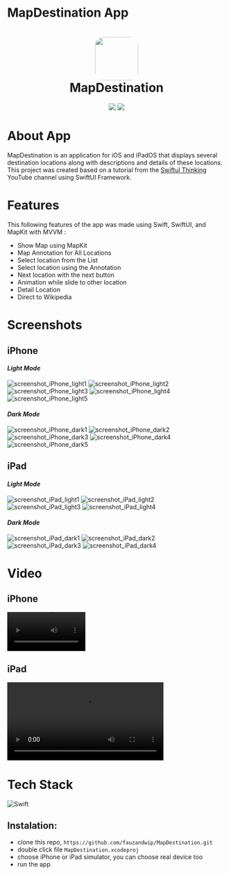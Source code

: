 # MapDestination App

<div align="center">
<h1>
<img src="screenshots/app-icon.png" width="100px" style="border-radius: 20px;"><br/>
MapDestination
</h1>
</div>
<p align="center">
<a href="https://github.com/fauzandwip" target="_blank"><img src="https://img.shields.io/badge/GitHub-100000?style=for-the-badge&logo=github&logoColor=white"></a>
<a href="https://www.linkedin.com/in/fauzandp" target="_blank"><img src="https://img.shields.io/badge/LinkedIn-0077B5?style=for-the-badge&logo=linkedin&logoColor=white"></a>
</p>

# About App

MapDestination is an application for iOS and iPadOS that displays several destination locations along with descriptions and details of these locations. This project was created based on a tutorial from the [Swiftul Thinking](https://www.youtube.com/@SwiftfulThinking/featured) YouTube channel using SwiftUI Framework.

# Features

This following features of the app was made using Swift, SwiftUI, and MapKit with MVVM :

- Show Map using MapKit
- Map Annotation for All Locations
- Select location from the List
- Select location using the Annotation
- Next location with the next button
- Animation while slide to other location
- Detail Location
- Direct to Wikipedia

# Screenshots

## iPhone

#### _Light Mode_

![screenshot_iPhone_light1](screenshots/iPhone_light_01.png)
![screenshot_iPhone_light2](screenshots/iPhone_light_02.png)
![screenshot_iPhone_light3](screenshots/iPhone_light_03.png)
![screenshot_iPhone_light4](screenshots/iPhone_light_04.png)
![screenshot_iPhone_light5](screenshots/iPhone_light_05.png)

#### _Dark Mode_

![screenshot_iPhone_dark1](screenshots/iPhone_dark_01.png)
![screenshot_iPhone_dark2](screenshots/iPhone_dark_02.png)
![screenshot_iPhone_dark3](screenshots/iPhone_dark_03.png)
![screenshot_iPhone_dark4](screenshots/iPhone_dark_04.png)
![screenshot_iPhone_dark5](screenshots/iPhone_dark_05.png)

## iPad

#### _Light Mode_

![screenshot_iPad_light1](screenshots/iPad_light_01.png)
![screenshot_iPad_light2](screenshots/iPad_light_02.png)
![screenshot_iPad_light3](screenshots/iPad_light_03.png)
![screenshot_iPad_light4](screenshots/iPad_light_04.png)

#### _Dark Mode_

![screenshot_iPad_dark1](screenshots/iPad_dark_01.png)
![screenshot_iPad_dark2](screenshots/iPad_dark_02.png)
![screenshot_iPad_dark3](screenshots/iPad_dark_03.png)
![screenshot_iPad_dark4](screenshots/iPad_dark_04.png)

# Video

## iPhone

<video width="180" controls>
<source src="https://gemoo.com/tools/upload-video/share/553220139815952384?codeId=vJ9G5YkLEA6KV&card=553220134002647040" type="video/mp4">
</video>

## iPad

<video width="360" controls>
    <source src="video/iPad_Video.mp4" type="video/mp4">
</video>

# Tech Stack

![Swift](https://img.shields.io/badge/Swift-FA7343?style=for-the-badge&logo=swift&logoColor=white)

## Instalation:

- clone this repo, `https://github.com/fauzandwip/MapDestination.git`
- double click file `MapDestination.xcodeproj`
- choose iPhone or iPad simulator, you can choose real device too
- run the app
